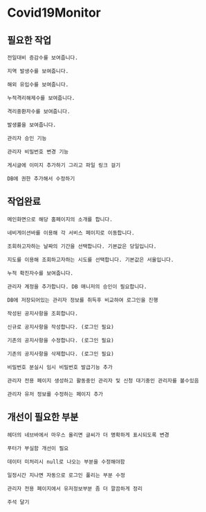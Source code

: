 # Covid19Monitor

필요한 작업
--

    전일대비 증감수를 보여줍니다.
    
    지역 발생수를 보여줍니다.
    
    해외 유입수를 보여줍니다.
    
    누적격리해제수를 보여줍니다.
    
    격리중환자수를 보여줍니다.
    
    발생률을 보여줍니다.
    
    관리자 승인 기능
    
    관리자 비밀번호 변경 기능
    
    게시글에 이미지 추가하기 그리고 파일 링크 걸기
    
    DB에 권한 추가해서 수정하기

작업완료
--

    메인화면으로 해당 홈페이지의 소개를 합니다.
    
    네비게이션바를 이용해 각 서비스 페이지로 이동합니다.
    
    조회하고자하는 날짜의 기간을 선택합니다. 기본값은 당일입니다.
    
    지도를 이용해 조회하고자하는 시도를 선택합니다. 기본값은 서울입니다.
    
    누적 확진자수를 보여줍니다.
    
    관리자 계정을 추가합니다. DB 매니저의 승인이 필요합니다.
    
    DB에 저장되어있는 관리자 정보를 취득후 비교하여 로그인을 진행
    
    작성된 공지사항을 조회합니다.
    
    신규로 공지사항을 작성합니다. (로그인 필요)
    
    기존의 공지사항을 수정합니다. (로그인 필요)
    
    기존의 공지사항을 삭제합니다. (로그인 필요)
    
    비밀번호 분실시 임시 비밀번호 발급기능 추가
    
    관리자 전용 페이지 생성하고 활동중인 관리자 및 신청 대기중인 관리자를 볼수있음
    
    관리자 유저 정보를 수정하는 페이지 추가
    
개선이 필요한 부분
--

    헤더의 네브바에서 마우스 올리면 글씨가 더 명확하게 표시되도록 변경
    
    푸터가 부실함 개선이 필요
    
    데이터 미처리시 null로 나오는 부분을 수정해야함
    
    일정시간 지나면 자동으로 로그인 풀리는 부분 수정
    
    관리자 전용 페이지에서 유저정보부분 좀 더 깔끔하게 정리
    
    주석 달기
